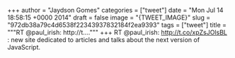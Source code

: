 
+++
author = "Jaydson Gomes"
categories = ["tweet"]
date = "Mon Jul 14 18:58:15 +0000 2014"
draft = false
image = "{TWEET_IMAGE}"
slug = "972db38a79c4d6538f22343937832184f2ea9393"
tags = ["tweet"]
title = """RT @paul_irish: http://t...."""
+++
RT @paul_irish: http://t.co/xpZsJOlsBL : new site dedicated to articles and talks about the next version of JavaScript.
